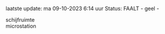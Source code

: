 laatste update: 
ma 09-10-2023  6:14   uur 
Status: FAALT - geel - 
<div class="service R">schijfruimte</div><div class="service R">microstation</div>